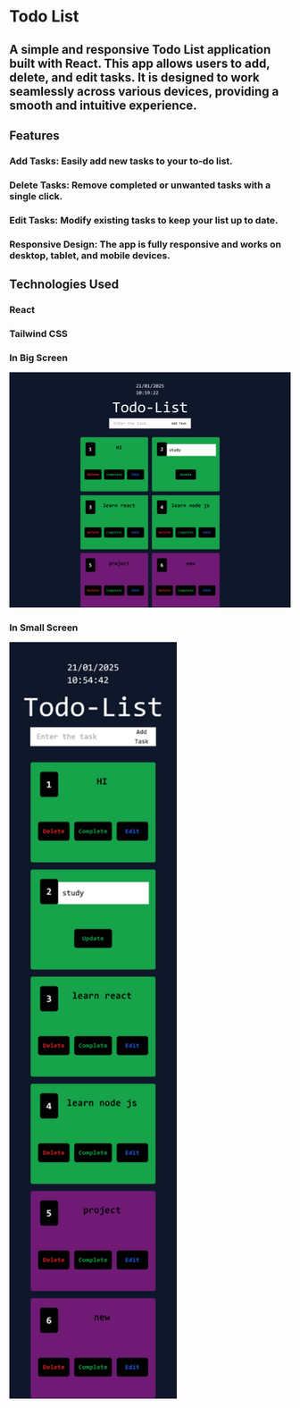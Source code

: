 # Todo List
## A simple and responsive Todo List application built with React. This app allows users to add, delete, and edit tasks. It is designed to work seamlessly across various devices, providing a smooth and intuitive experience.

## Features
### **Add Tasks**: Easily add new tasks to your to-do list.
### **Delete Tasks**: Remove completed or unwanted tasks with a single click.
### **Edit Tasks**: Modify existing tasks to keep your list up to date.
### **Responsive Design**: The app is fully responsive and works on desktop, tablet, and mobile devices.

## Technologies Used
### **React**
### **Tailwind CSS**
### **In Big Screen**


![todolist](./ss1.png)
### In Small Screen
<img src="./ss2.png" alt="Alt Text" width="300" >
